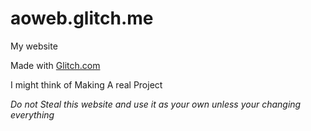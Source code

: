 # aoweb.glitch.me
My website

Made with <a href="https://glitch.com">Glitch.com</a>

I might think of Making A real Project

*Do not Steal this website and use it as your own unless your changing everything*
